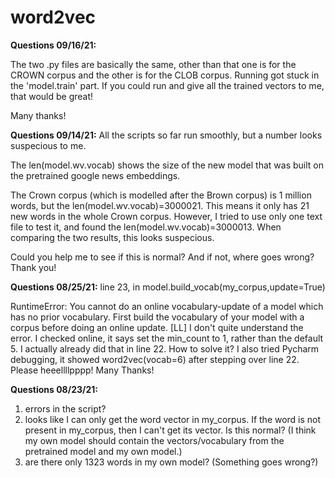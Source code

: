 # word2vec
**Questions 09/16/21:**

The two .py files are basically the same, other than that one is for the CROWN corpus and the other is for the CLOB corpus. 
Running got stuck in the 'model.train' part. 
If you could run and give all the trained vectors to me, that would be great! 

Many thanks!

**Questions 09/14/21:**
All the scripts so far run smoothly, but a number looks suspecious to me. 

The len(model.wv.vocab) shows the size of the new model that was built on the pretrained google news embeddings. 

The Crown corpus (which is modelled after the Brown corpus) is 1 million words, but the len(model.wv.vocab)=3000021. This means it only has 21 new words in the whole Crown corpus. However, I tried to use only one text file to test it, and found the len(model.wv.vocab)=3000013. When comparing the two results, this looks suspecious. 

Could you help me to see if this is normal? And if not, where goes wrong? Thank you! 




**Questions 08/25/21:**
line 23, in <module>
    model.build_vocab(my_corpus,update=True)

RuntimeError: You cannot do an online vocabulary-update of a model which has no prior vocabulary. First build the vocabulary of your model with a corpus before doing an online update.
[LL] I don't quite understand the error. I checked online, it says set the min_count to 1, rather than the default 5. I actually already did that in line 22. How to solve it? 
  I also tried Pycharm debugging, it showed word2vec(vocab=6) after stepping over line 22. 
 Please heeellllpppp! Many Thanks! 

**Questions 08/23/21:**
1) errors in the script?
2) looks like I can only get the word vector in my_corpus. If the word is not present in my_corpus, then I can't get its vector. Is this normal? (I think my own model should contain the vectors/vocabulary from the pretrained model and my own model.) 
3) are there only 1323 words in my own model? (Something goes wrong?) 

